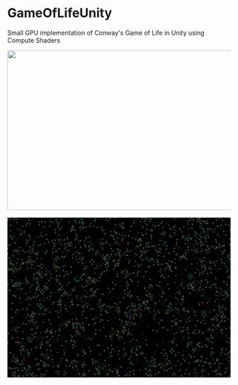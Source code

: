 # GameOfLifeUnity
Small GPU implementation of Conway's Game of Life in Unity using Compute Shaders



<p align="center">
  <img width="640" height="360" src="https://github.com/JLPM22/GameOfLifeUnity/blob/master/Images/squares.gif?raw=true">
</p>

<p align="center">
  <img width="640" height="360" src="https://github.com/JLPM22/GameOfLifeUnity/blob/master/Images/ColorBackground.png?raw=true">
</p>

